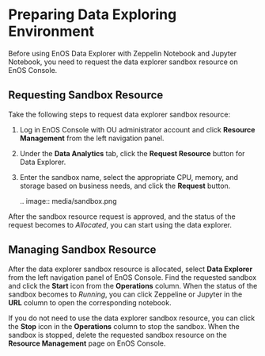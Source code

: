 # Preparing Data Exploring Environment

Before using EnOS Data Explorer with Zeppelin Notebook and Jupyter Notebook, you need to request the data explorer sandbox resource on EnOS Console.

## Requesting Sandbox Resource

Take the following steps to request data explorer sandbox resource:

1. Log in EnOS Console with OU administrator account and click **Resource Management** from the left navigation panel.

2. Under the **Data Analytics** tab, click the **Request Resource** button for Data Explorer.

3. Enter the sandbox name, select the appropriate CPU, memory, and storage based on business needs, and click the **Request** button.

   .. image:: media/sandbox.png

After the sandbox resource request is approved, and the status of the request becomes to *Allocated*, you can start using the data explorer.

## Managing Sandbox Resource

After the data explorer sandbox resource is allocated, select **Data Explorer** from the left navigation panel of EnOS Console. Find the requested sandbox and click the **Start** icon from the **Operations** column. When the status of the sandbox becomes to *Running*, you can click Zeppeline or Jupyter in the **URL** column to open the corresponding notebook.

If you do not need to use the data explorer sandbox resource, you can click the **Stop** icon in the **Operations** column to stop the sandbox. When the sandbox is stopped, delete the requested sandbox resource on the **Resource Management** page on EnOS Console.

<!--end-->